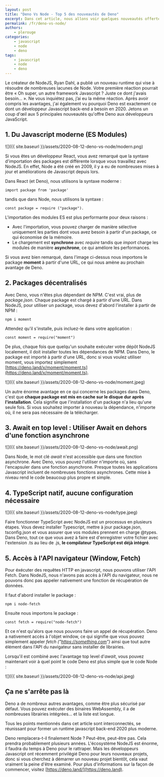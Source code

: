 ```yaml
---
layout: post
title: "Deno Vs Node - Top 5 des nouveautés de Deno"
excerpt: Dans cet article, nous allons voir quelques nouveautés offertes par Deno
permalink: /fr/deno-vs-node/
authors:
    - plerouge
categories:
    - javascript
    - node
    - deno
tags:
    - javascript
    - node
    - deno
---
```


Le créateur de NodeJS, Ryan Dahl, a publié un nouveau runtime qui vise à résoudre de nombreuses lacunes de Node.
Votre première réaction pourrait être « Oh super, un autre framework Javascript ? Juste ce dont j'avais besoin… ».
Ne vous inquiétez pas, j’ai eu la même réaction.
Après avoir compris les avantages, j'ai également vu pourquoi Deno est exactement ce dont un développeur Javascript back-end a besoin en 2020.
Jetons un coup d'œil aux 5 principales nouveautés qu'offre Deno aux développeurs JavaScript.

## 1. Du Javascript moderne (ES Modules)

![]({{ site.baseurl }}/assets/2020-08-12-deno-vs-node/modern.png)

Si vous êtes un développeur React, vous avez remarqué que la syntaxe d'importation des packages est différente lorsque vous travaillez avec NodeJS.
En effet, Node a été créé en 2009, il y a eu de nombreuses mises à jour et améliorations de Javascript depuis lors.

Dans React (et Deno), nous utilisons la syntaxe moderne :

```
import package from 'package'
```

tandis que dans Node, nous utilisons la syntaxe :

```
const package = require ("package").
```

L'importation des modules ES est plus performante pour deux raisons :

  - Avec l'importation, vous pouvez charger de manière sélective uniquement les parties dont vous avez besoin à partir d'un package, ce qui économise de la mémoire.
  - Le chargement est **synchrone** avec *require* tandis que *import* charge les modules de manière **asynchrone**, ce qui améliore les performances.

Si vous avez bien remarqué, dans l'image ci-dessus nous importons le package **moment** à partir d'une URL, ce qui nous amène au prochain avantage de Deno.

## 2. Packages décentralisés

Avec Deno, vous n'êtes plus dépendant de NPM.
C'est vrai, plus de *package.json*.
Chaque package est chargé à partir d'une URL.
Dans NodeJS, pour utiliser un package, vous devez d'abord l'installer à partir de NPM :

```
npm i moment
```

Attendez qu'il s'installe, puis incluez-le dans votre application :

```
const moment = require("moment")
```

De plus, chaque fois que quelqu'un souhaite exécuter votre dépôt NodeJS localement, il doit installer toutes les dépendances de NPM.
Dans Deno, le package est importé à partir d'une URL, donc si vous voulez utiliser moment, vous importez simplement [https://deno.land/x/moment/moment.ts](https://deno.land/x/moment/moment.ts).

![]({{ site.baseurl }}/assets/2020-08-12-deno-vs-node/moment.jpeg)

Un autre énorme avantage en ce qui concerne les packages dans Deno,
c'est que **chaque package est mis en cache sur le disque dur après l'installation**.
Cela signifie que l'installation d'un package n'a lieu qu'une seule fois.
Si vous souhaitez importer à nouveau la dépendance, n'importe où, il ne sera pas nécessaire de la télécharger.

## 3. Await en top level : Utiliser Await en dehors d'une fonction asynchrone

![]({{ site.baseurl }}/assets/2020-08-12-deno-vs-node/await.png)

Dans Node, le mot clé *await* n'est accessible que dans une fonction asynchrone.
Avec Deno, vous pouvez l'utiliser n'importe où, sans l'encapsuler dans une fonction asynchrone.
Presque toutes les applications Javascript incluent de nombreuses fonctions asynchrones.
Cette mise à niveau rend le code beaucoup plus propre et simple.

## 4. TypeScript natif, aucune configuration nécessaire

![]({{ site.baseurl }}/assets/2020-08-12-deno-vs-node/type.jpeg)

Faire fonctionner TypeScript avec NodeJS est un processus en plusieurs étapes.
Vous devez installer Typescript, mettre à jour package.json, tsconfig.json et vous assurer que vos modules prennent en charge @types.
Dans Deno, tout ce que vous avez à faire est d'enregistrer votre fichier avec l'extension .ts au lieu de .js, **le compilateur TypeScript est déjà intégré**.

## 5. Accès à l'API navigateur (Window, Fetch)

Pour éxécuter des requêtes HTTP en javascript, nous pouvons utiliser l'API Fetch.
Dans NodeJS, nous n'avons pas accès à l'API du navigateur, nous ne pouvons donc pas appeler nativement une fonction de récupération de données.

Il faut d'abord installer le package :

```
npm i node-fetch
```

Ensuite nous importons le package :

```
const fetch = require("node-fetch")
```

Et ce n'est qu'alors que nous pouvons faire un appel de récupération.
Deno a nativement accès à l'objet window, ce qui signifie que vous pouvez simplement appeler *fetch ("https://something.com")*
ainsi que tout autre élément dans l'API du navigateur sans installer de librairies.

Lorsqu'il est combiné avec l'avantage top level d'*await*, 
vous pouvez maintenant voir à quel point le code Deno est plus simple que le code Node :

![]({{ site.baseurl }}/assets/2020-08-12-deno-vs-node/api.jpeg)

## Ça ne s'arrête pas là

Deno a de nombreux autres avantages, comme être plus sécurisé par défaut. Vous pouvez exécuter des binaires WebAssembly, il a de nombreuses librairies intégrées... et la liste est longue.

Tous les points mentionnés dans cet article sont interconnectés, se réunissant pour former un runtime javascript back-end 2020 plus moderne. 

Deno remplacera-t-il finalement Node ? Peut-être, peut-être pas. Cela prendra probablement plusieurs années.
L'écosystème NodeJS est énorme, il faudra du temps à Deno pour le rattraper.
Mais les développeurs Javascript ont récemment privilégié Deno pour leurs nouveaux projets, donc si vous cherchez à démarrer un nouveau projet bientôt, cela vaut vraiment la peine d'être examiné.
Pour plus d'informations sur la façon de commencer, visitez [https://deno.land/](https://deno.land).
